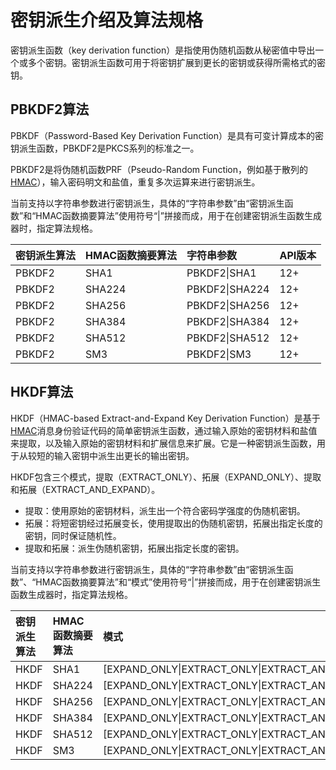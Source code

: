 # 密钥派生介绍及算法规格

密钥派生函数（key derivation function）是指使用伪随机函数从秘密值中导出一个或多个密钥。密钥派生函数可用于将密钥扩展到更长的密钥或获得所需格式的密钥。

## PBKDF2算法

PBKDF（Password-Based Key Derivation Function）是具有可变计算成本的密钥派生函数，PBKDF2是PKCS系列的标准之一。

PBKDF2是将伪随机函数PRF（Pseudo-Random Function，例如基于散列的[HMAC](./cj-crypto-compute-mac.md)），输入密码明文和盐值，重复多次运算来进行密钥派生。

当前支持以字符串参数进行密钥派生，具体的“字符串参数”由“密钥派生函数”和“HMAC函数摘要算法”使用符号“|”拼接而成，用于在创建密钥派生函数生成器时，指定算法规格。

| 密钥派生算法 | HMAC函数摘要算法 | 字符串参数 | API版本 |
| :-------- | :-------- | :-------- | :-------- |
| PBKDF2 | SHA1 | PBKDF2\|SHA1 | 12+ |
| PBKDF2 | SHA224 | PBKDF2\|SHA224 | 12+ |
| PBKDF2 | SHA256 | PBKDF2\|SHA256 | 12+ |
| PBKDF2 | SHA384 | PBKDF2\|SHA384 | 12+ |
| PBKDF2 | SHA512 | PBKDF2\|SHA512 | 12+ |
| PBKDF2 | SM3 | PBKDF2\|SM3 | 12+ |

## HKDF算法

HKDF（HMAC-based Extract-and-Expand Key Derivation Function）是基于[HMAC](./cj-crypto-compute-mac.md)消息身份验证代码的简单密钥派生函数，通过输入原始的密钥材料和盐值来提取，以及输入原始的密钥材料和扩展信息来扩展。它是一种密钥派生函数，用于从较短的输入密钥中派生出更长的输出密钥。

HKDF包含三个模式，提取（EXTRACT_ONLY）、拓展（EXPAND_ONLY）、提取和拓展（EXTRACT_AND_EXPAND）。

- 提取：使用原始的密钥材料，派生出一个符合密码学强度的伪随机密钥。
- 拓展：将短密钥经过拓展变长，使用提取出的伪随机密钥，拓展出指定长度的密钥，同时保证随机性。
- 提取和拓展：派生伪随机密钥，拓展出指定长度的密钥。

当前支持以字符串参数进行密钥派生，具体的“字符串参数”由“密钥派生函数”、“HMAC函数摘要算法”和“模式”使用符号“|”拼接而成，用于在创建密钥派生函数生成器时，指定算法规格。

| 密钥派生算法 | HMAC函数摘要算法 | 模式 | 字符串参数 | API版本 |
| :-------- | :-------- | :-------- | :-------- | :-------- |
| HKDF | SHA1 | [EXPAND_ONLY\|EXTRACT_ONLY\|EXTRACT_AND_EXPAND] | HKDF\|SHA1 | 12+ |
| HKDF | SHA224 | [EXPAND_ONLY\|EXTRACT_ONLY\|EXTRACT_AND_EXPAND] | HKDF\|SHA224 | 12+ |
| HKDF | SHA256 | [EXPAND_ONLY\|EXTRACT_ONLY\|EXTRACT_AND_EXPAND] | HKDF\|SHA256 | 12+ |
| HKDF | SHA384 | [EXPAND_ONLY\|EXTRACT_ONLY\|EXTRACT_AND_EXPAND] | HKDF\|SHA384 | 12+ |
| HKDF | SHA512 | [EXPAND_ONLY\|EXTRACT_ONLY\|EXTRACT_AND_EXPAND] | HKDF\|SHA512 | 12+ |
| HKDF | SM3 | [EXPAND_ONLY\|EXTRACT_ONLY\|EXTRACT_AND_EXPAND] | HKDF\|SM3 | 12+ |
